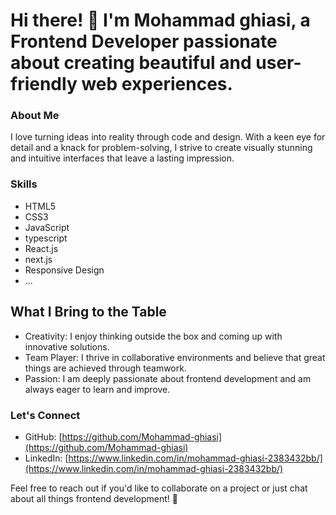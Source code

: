 # Hi there! 👋 I'm Mohammad ghiasi, a Frontend Developer passionate about creating beautiful and user-friendly web experiences.

### About Me
I love turning ideas into reality through code and design. With a keen eye for detail and a knack for problem-solving, I strive to create visually stunning and intuitive interfaces that leave a lasting impression.

### Skills
- HTML5
- CSS3
- JavaScript
- typescript
- React.js
- next.js
- Responsive Design
- ...


## What I Bring to the Table
- Creativity: I enjoy thinking outside the box and coming up with innovative solutions.
- Team Player: I thrive in collaborative environments and believe that great things are achieved through teamwork.
- Passion: I am deeply passionate about frontend development and am always eager to learn and improve.
  
### Let's Connect
- GitHub: [https://github.com/Mohammad-ghiasi](https://github.com/Mohammad-ghiasi)
- LinkedIn: [https://www.linkedin.com/in/mohammad-ghiasi-2383432bb/](https://www.linkedin.com/in/mohammad-ghiasi-2383432bb/)

  
Feel free to reach out if you'd like to collaborate on a project or just chat about all things frontend development! 🚀

